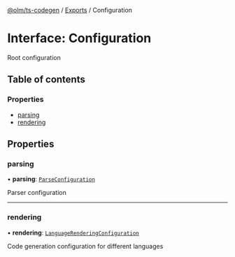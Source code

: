 [@olm/ts-codegen](../README.md) / [Exports](../modules.md) / Configuration

# Interface: Configuration

Root configuration

## Table of contents

### Properties

- [parsing](Configuration.md#parsing)
- [rendering](Configuration.md#rendering)

## Properties

### parsing

• **parsing**: [`ParseConfiguration`](ParseConfiguration.md)

Parser configuration

___

### rendering

• **rendering**: [`LanguageRenderingConfiguration`](LanguageRenderingConfiguration.md)

Code generation configuration for different languages
